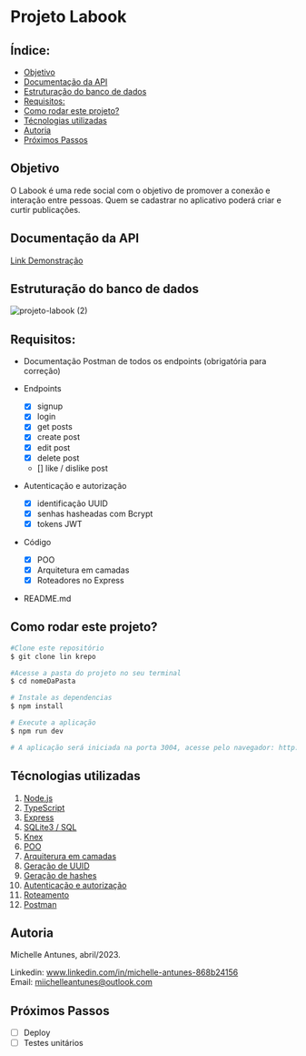 # Projeto Labook

## Índice:

- <a href="#Objetivo"> Objetivo </a>
- <a href="#Documentação da API"> Documentação da API </a>
- <a href="#Estruturação do banco de dados"> Estruturação do banco de dados </a>
- <a href="#Requisitos"> Requisitos: </a>
- <a href="#Como rodar este projeto?"> Como rodar este projeto? </a>
- <a href="#Técnologias utilizadas"> Técnologias utilizadas </a>
- <a href="#Autoria"> Autoria </a>
- <a href="#Próximos Passos"> Próximos Passos </a>

## Objetivo

O Labook é uma rede social com o objetivo de promover a conexão e interação entre pessoas. Quem se cadastrar no aplicativo poderá criar e curtir publicações.

## Documentação da API

[Link Demonstração](https://documenter.getpostman.com/view/25825355/2s93ebUBDa)

## Estruturação do banco de dados

![projeto-labook (2)](https://user-images.githubusercontent.com/29845719/216036534-2b3dfb48-7782-411a-bffd-36245b78594e.png)

## Requisitos:

- Documentação Postman de todos os endpoints (obrigatória para correção)

- Endpoints

  - [x] signup
  - [x] login
  - [x] get posts
  - [x] create post
  - [x] edit post
  - [x] delete post
  - [] like / dislike post

- Autenticação e autorização

  - [x] identificação UUID
  - [x] senhas hasheadas com Bcrypt
  - [x] tokens JWT

- Código

  - [x] POO
  - [x] Arquitetura em camadas
  - [x] Roteadores no Express

- README.md

## Como rodar este projeto?

```bash
#Clone este repositório
$ git clone lin krepo

#Acesse a pasta do projeto no seu terminal
$ cd nomeDaPasta

# Instale as dependencias
$ npm install

# Execute a aplicação
$ npm run dev

# A aplicação será iniciada na porta 3004, acesse pelo navegador: http://localhost:3003

```

## Técnologias utilizadas

1. [Node.js](https://nodejs.org/en)
2. [TypeScript](https://www.typescriptlang.org/)
3. [Express](https://expressjs.com/)
4. [SQLite3 / SQL](https://sqlite.org/index.html)
5. [Knex](https://knexjs.org/)
6. [POO](https://pt.wikipedia.org/wiki/Programa%C3%A7%C3%A3o_orientada_a_objetos)
7. [Arquiterura em camadas](https://pt.wikipedia.org/wiki/Arquitetura_multicamada)
8. [Geração de UUID](https://pt.wikipedia.org/wiki/Identificador_%C3%BAnico_universal)
9. [Geração de hashes](https://pt.wikipedia.org/wiki/Fun%C3%A7%C3%A3o_hash_criptogr%C3%A1fica)
10. [Autenticação e autorização](https://pt.wikipedia.org/wiki/Autoriza%C3%A7%C3%A3o)
11. [Roteamento](https://acervolima.com/roteamento-em-node-js/)
12. [Postman](https://www.postman.com/)

## Autoria

Michelle Antunes, abril/2023.
<br>

Linkedin: www.linkedin.com/in/michelle-antunes-868b24156
<br>
Email: miichelleantunes@outlook.com

## Próximos Passos

- [ ] Deploy
- [ ] Testes unitários
